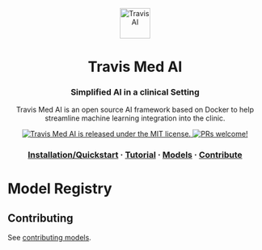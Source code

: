 <p align="center">
  <a href="https://travis-med-ai.github.io">
    <img alt="Travis AI" src="logo.svg" width="60" />
  </a>
</p>
<h1 align="center">
  Travis Med AI
</h1>

<h3 align="center">
  Simplified AI in a clinical Setting
</h3>
<p align="center">
  Travis Med AI is an open source AI framework based on Docker to help streamline machine learning integration into the clinic.
</p>
<p align="center">
  <a href="https://github.com/travis-med-ai/med-ai/blob/master/LICENSE.md">
    <img src="https://img.shields.io/badge/license-ASL-blue.svg" alt="Travis Med AI is released under the MIT license." />
  </a>
  <a href="https://travis-med-ai.github.io/contributing/how-to-contribute/">
    <img src="https://img.shields.io/badge/PRs-welcome-brightgreen.svg" alt="PRs welcome!" />
  </a>
</p>

<h3 align="center">
  <a href="https://travis-med-ai.github.io/installation">Installation/Quickstart</a>
  <span> · </span>
  <a href="https://travis-med-ai.github.io/tutorial">Tutorial</a>
  <span> · </span>
  <a href="https://travis-med-ai.github.io/models">Models</a>
  <span> · </span>
  <a href="https://travis-med-ai.github.io/contributing/how-to-contribute/">Contribute</a>
</h3>

# Model Registry

## Contributing

See [contributing models](https://travis-med-ai.github.io/contributing/contributing-models).

